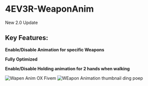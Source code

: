 # 4EV3R-WeaponAnim
New 2.0 Update

## Key Features:


**Enable/Disable Animation for specific Weapons**

**Fully Optimized**

**Enable/Disable Holding animation for 2 hands when walking**


![Wapen Anim OX Fivem](https://github.com/user-attachments/assets/bdba1e80-d4cd-437e-892d-f0cd9d5b4954)
![WEapon Animation thumbnail ding poep](https://github.com/user-attachments/assets/cd435e3a-414c-488e-87fc-2ae90d0aa39f)
